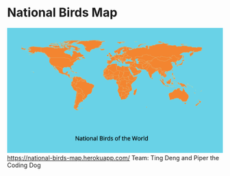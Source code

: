 # National Birds Map

![alt text](screenshot.png "screenshot")
https://national-birds-map.herokuapp.com/
Team: Ting Deng and Piper the Coding Dog

